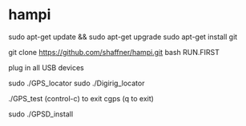 # hampi

sudo apt-get update && sudo apt-get upgrade
sudo apt-get install git

git clone https://github.com/shaffner/hampi.git
bash RUN.FIRST

plug in all USB devices

sudo ./GPS_locator
sudo ./Digirig_locator

./GPS_test (control-c) to exit
cgps (q to exit)

sudo ./GPSD_install

